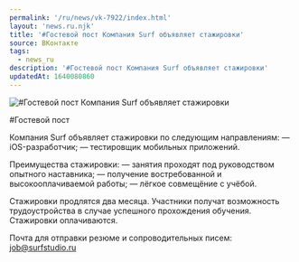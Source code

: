```yaml
---
permalink: '/ru/news/vk-7922/index.html'
layout: 'news.ru.njk'
title: '#Гостевой пост Компания Surf объявляет стажировки'
source: ВКонтакте
tags:
  - news_ru
description: '#Гостевой пост Компания Surf объявляет стажировки'
updatedAt: 1640080860
---
```

![#Гостевой пост Компания Surf объявляет стажировки](https://sun9-41.userapi.com/sun9-50/impg/gJCW7fxMmgKFgISLAPp0YJzhhMxt0R50FnAs3A/jBSX6Qd3olY.jpg?size=1280x854&quality=96&sign=afd3b0a6b383ac50a00fae91b6333f8d&c_uniq_tag=ss5YYyNX-DOQ5KRiOwA3JxGiWhJsW1bY9A8sIcRs4l8&type=album)

#Гостевой пост

Компания Surf объявляет стажировки по следующим направлениям:
— iOS-разработчик;
— тестировщик мобильных приложений.

Преимущества стажировки:
— занятия проходят под руководством опытного наставника;
— получение востребованной и высокооплачиваемой работы;
— лёгкое совмещёние с учёбой.

Стажировки продлятся два месяца. Участники получат возможность
трудоустройства в случае успешного прохождения обучения. Стажировки оплачиваются.

Почта для отправки резюме и сопроводительных писем: job@surfstudio.ru
